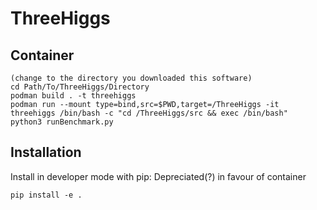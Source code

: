 # ThreeHiggs

## Container
```
(change to the directory you downloaded this software)
cd Path/To/ThreeHiggs/Directory
podman build . -t threehiggs 
podman run --mount type=bind,src=$PWD,target=/ThreeHiggs -it threehiggs /bin/bash -c "cd /ThreeHiggs/src && exec /bin/bash"
python3 runBenchmark.py
```

## Installation
Install in developer mode with pip:
Depreciated(?) in favour of container
```
pip install -e .
```

